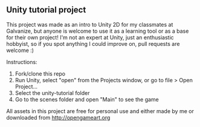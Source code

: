## Unity tutorial project

This project was made as an intro to Unity 2D for my classmates at Galvanize, but anyone is welcome to use it as a learning tool or as a base for their own project! I'm not an expert at Unity, just an enthusiastic hobbyist, so if you spot anything I could improve on, pull requests are welcome :)

Instructions:
1. Fork/clone this repo
2. Run Unity, select "open" from the Projects window, or go to file > Open Project...
3. Select the unity-tutorial folder
4. Go to the scenes folder and open "Main" to see the game

All assets in this project are free for personal use and either made by me or downloaded from http://opengameart.org
